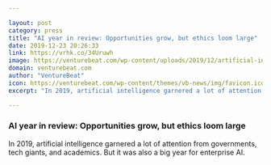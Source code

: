 ```yaml
---

layout: post
category: press
title: "AI year in review: Opportunities grow, but ethics loom large"
date: 2019-12-23 20:26:33
link: https://vrhk.co/34Uruwh
image: https://venturebeat.com/wp-content/uploads/2019/12/artificial-intelligence-3382507.png?w=1200&strip=all
domain: venturebeat.com
author: "VentureBeat"
icon: https://venturebeat.com/wp-content/themes/vb-news/img/favicon.ico
excerpt: "In 2019, artificial intelligence garnered a lot of attention from governments, tech giants, and academics. But it was also a big year for enterprise AI."

---
```


### AI year in review: Opportunities grow, but ethics loom large

In 2019, artificial intelligence garnered a lot of attention from governments, tech giants, and academics. But it was also a big year for enterprise AI.
